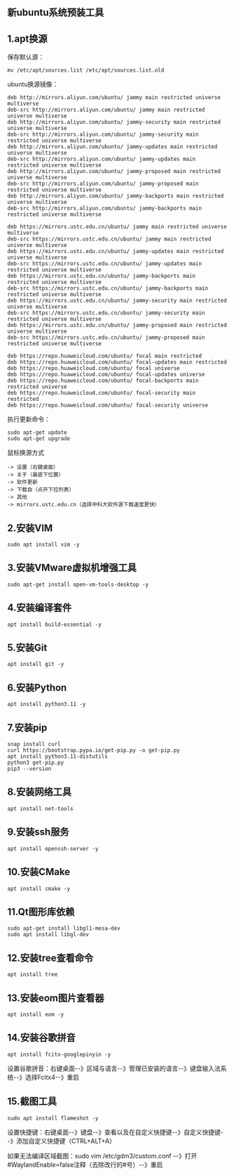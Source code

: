 ## 新ubuntu系统预装工具



## 1.apt换源

保存默认源：

```
mv /etc/apt/sources.list /etc/apt/sources.list.old
```

ubuntu换源镜像：

```
deb http://mirrors.aliyun.com/ubuntu/ jammy main restricted universe multiverse
deb-src http://mirrors.aliyun.com/ubuntu/ jammy main restricted universe multiverse
deb http://mirrors.aliyun.com/ubuntu/ jammy-security main restricted universe multiverse
deb-src http://mirrors.aliyun.com/ubuntu/ jammy-security main restricted universe multiverse
deb http://mirrors.aliyun.com/ubuntu/ jammy-updates main restricted universe multiverse
deb-src http://mirrors.aliyun.com/ubuntu/ jammy-updates main restricted universe multiverse
deb http://mirrors.aliyun.com/ubuntu/ jammy-proposed main restricted universe multiverse
deb-src http://mirrors.aliyun.com/ubuntu/ jammy-proposed main restricted universe multiverse
deb http://mirrors.aliyun.com/ubuntu/ jammy-backports main restricted universe multiverse
deb-src http://mirrors.aliyun.com/ubuntu/ jammy-backports main restricted universe multiverse

deb https://mirrors.ustc.edu.cn/ubuntu/ jammy main restricted universe multiverse
deb-src https://mirrors.ustc.edu.cn/ubuntu/ jammy main restricted universe multiverse
deb https://mirrors.ustc.edu.cn/ubuntu/ jammy-updates main restricted universe multiverse
deb-src https://mirrors.ustc.edu.cn/ubuntu/ jammy-updates main restricted universe multiverse
deb https://mirrors.ustc.edu.cn/ubuntu/ jammy-backports main restricted universe multiverse
deb-src https://mirrors.ustc.edu.cn/ubuntu/ jammy-backports main restricted universe multiverse
deb https://mirrors.ustc.edu.cn/ubuntu/ jammy-security main restricted universe multiverse
deb-src https://mirrors.ustc.edu.cn/ubuntu/ jammy-security main restricted universe multiverse
deb https://mirrors.ustc.edu.cn/ubuntu/ jammy-proposed main restricted universe multiverse
deb-src https://mirrors.ustc.edu.cn/ubuntu/ jammy-proposed main restricted universe multiverse

deb https://repo.huaweicloud.com/ubuntu/ focal main restricted
deb https://repo.huaweicloud.com/ubuntu/ focal-updates main restricted
deb https://repo.huaweicloud.com/ubuntu/ focal universe
deb https://repo.huaweicloud.com/ubuntu/ focal-updates universe
deb https://repo.huaweicloud.com/ubuntu/ focal-backports main restricted universe
deb https://repo.huaweicloud.com/ubuntu/ focal-security main restricted
deb https://repo.huaweicloud.com/ubuntu/ focal-security universe
```

执行更新命令：

```
sudo apt-get update
sudo apt-get upgrade
```

鼠标换源方式
```
-> 设置（右键桌面）
-> 关于（最底下位置）
-> 软件更新
-> 下载自（点开下拉列表）
-> 其他
-> mirrors.ustc.edu.cn（选择中科大软件源下载速度更快）
```


## 2.安装VIM

```
sudo apt install vim -y
```

## 3.安装VMware虚拟机增强工具

```
sudo apt-get install open-vm-tools-desktop -y
```

## 4.安装编译套件

```
apt install build-essential -y
```

## 5.安装Git

```
apt install git -y
```

## 6.安装Python

```
apt install python3.11 -y
```

## 7.安装pip

```
snap install curl
curl https://bootstrap.pypa.io/get-pip.py -o get-pip.py
apt install python3.11-distutils
python3 get-pip.py
pip3 --version
```

## 8.安装网络工具

```
apt install net-tools
```

## 9.安装ssh服务

```
apt install openssh-server -y
```

## 10.安装CMake

```
apt install cmake -y
```

## 11.Qt图形库依赖

```
sudo apt-get install libgl1-mesa-dev
sudo apt install libgl-dev
```

## 12.安装tree查看命令

```
apt install tree
```

## 13.安装eom图片查看器

```
apt install eom -y
```

## 14.安装谷歌拼音

```
apt install fcitx-googlepinyin -y
```

设置谷歌拼音：右键桌面--》区域与语言--》管理已安装的语言--》键盘输入法系统--》选择Fcitx4--》重启

## 15.截图工具

```
sudo apt install flameshot -y
```

设置快捷键：右键桌面--》键盘--》查看以及在自定义快捷键--》自定义快捷键--》添加自定义快捷键（CTRL+ALT+A）

如果无法编译区域截图：sudo vim /etc/gdm3/custom.conf  --》打开#WaylandEnable=false注释（去除改行的#号）--》重启
